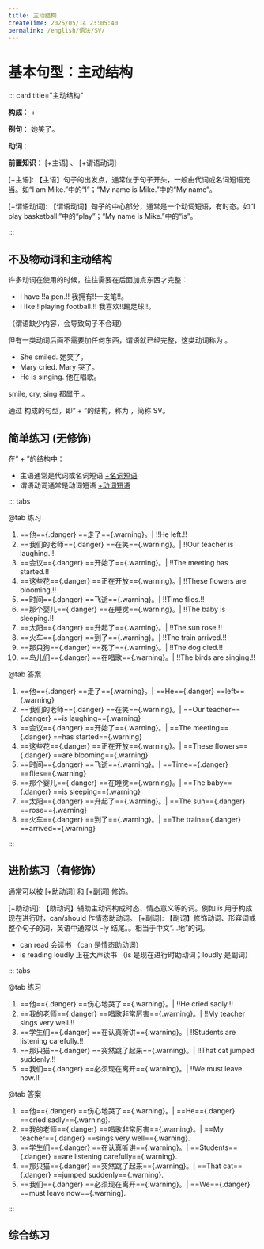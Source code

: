 ```yaml
---
title: 主动结构
createTime: 2025/05/14 23:05:40
permalink: /english/语法/SV/
---
```


# 基本句型：主动结构

::: card title="主动结构"

**构成**：<Badge text="主语" class="danger"/> + <Badge text="谓语动词" class="warning"/>

**例句**：<Badge text="She" class="danger"/><Badge text="smiled." class="warning"/> 她笑了。

**动词**：<Badge text="不及物动词" class="warning"/>

**前置知识**：<Badge text="主语" class="danger"/> [+主语] 、 <Badge text="谓语动词" class="warning"/> [+谓语动词]

[+主语]: 【主语】句子的出发点，通常位于句子开头，一般由代词或名词短语充当。如“I am Mike.”中的“I”；“My name is Mike.”中的“My name”。

[+谓语动词]: 【谓语动词】句子的中心部分，通常是一个动词短语，有时态。如“I play basketball.”中的“play”；“My name is Mike.”中的“is”。

:::

## 不及物动词和主动结构

许多动词在使用的时候，往往需要在后面加点东西才完整：

- I have !!a pen.!! 我拥有!!一支笔!!。
- I like !!playing football.!! 我喜欢!!踢足球!!。

（谓语缺少内容，会导致句子不合理）

但有一类动词后面不需要加任何东西，谓语就已经完整，这类动词称为 <Badge text="不及物动词" class="warning"/> 。

- She smiled. 她笑了。
- Mary cried. Mary 哭了。
- He is singing. 他在唱歌。

smile, cry, sing 都属于 <Badge text="不及物动词" class="warning"/> 。

通过 <Badge text="不及物动词" class="warning"/> 构成的句型，即“<Badge text="主语" class="danger"/> + <Badge text="谓语动词" class="warning"/>”的结构，称为 <Badge text="主动结构" class="success"/> ，简称 SV。

## 简单练习 (无修饰)

在“<Badge text="主语" class="danger"/> + <Badge text="谓语动词" class="warning"/>”的结构中：

- 主语通常是代词或名词短语 [+名词短语]
- 谓语动词通常是动词短语 [+动词短语]

[+名词短语]: 【名词短语】以名词为中心，与其修饰成分（限定词、形容词、介词短语、定语从句等）构成的短语。
[+动词短语]: 【动词短语】以动词为中心，与其修饰成分（助动词、副词）构成的短语。

::: tabs

@tab 练习

1. ==他=={.danger} ==走了=={.warning}。| !!He left.!!
2. ==我们的老师=={.danger} ==在笑=={.warning}。| !!Our teacher is laughing.!!
3. ==会议=={.danger} ==开始了=={.warning}。| !!The meeting has started.!!
4. ==这些花=={.danger} ==正在开放=={.warning}。| !!These flowers are blooming.!!
5. ==时间=={.danger} ==飞逝=={.warning}。| !!Time flies.!!
6. ==那个婴儿=={.danger} ==在睡觉=={.warning}。| !!The baby is sleeping.!!
7. ==太阳=={.danger} ==升起了=={.warning}。| !!The sun rose.!!
8. ==火车=={.danger} ==到了=={.warning}。| !!The train arrived.!!
9. ==那只狗=={.danger} ==死了=={.warning}。| !!The dog died.!!
10. ==鸟儿们=={.danger} ==在唱歌=={.warning}。| !!The birds are singing.!!

@tab 答案

1. ==他=={.danger} ==走了=={.warning}。| ==He=={.danger} ==left=={.warning}
2. ==我们的老师=={.danger} ==在笑=={.warning}。| ==Our teacher=={.danger} ==is laughing=={.warning}
3. ==会议=={.danger} ==开始了=={.warning}。| ==The meeting=={.danger} ==has started=={.warning}
4. ==这些花=={.danger} ==正在开放=={.warning}。| ==These flowers=={.danger} ==are blooming=={.warning}
5. ==时间=={.danger} ==飞逝=={.warning}。| ==Time=={.danger} ==flies=={.warning}
6. ==那个婴儿=={.danger} ==在睡觉=={.warning}。| ==The baby=={.danger} ==is sleeping=={.warning}
7. ==太阳=={.danger} ==升起了=={.warning}。| ==The sun=={.danger} ==rose=={.warning}
8. ==火车=={.danger} ==到了=={.warning}。| ==The train=={.danger} ==arrived=={.warning}

:::

## 进阶练习（有修饰）

<Badge text="谓语动词" class="warning"/> 通常可以被 <Badge text="助动词" class="success"/> [+助动词] 和 <Badge text="副词" class="success"/> [+副词] 修饰。

[+助动词]: 【助动词】辅助主动词构成时态、情态意义等的词。例如 is 用于构成现在进行时，can/should 作情态助动词。
[+副词]: 【副词】修饰动词、形容词或整个句子的词，英语中通常以 -ly 结尾。。相当于中文“...地”的词。

- can read 会读书 （can 是情态助动词）
- is reading loudly 正在大声读书 （is 是现在进行时助动词；loudly 是副词）

::: tabs

@tab 练习

1. ==他=={.danger} ==伤心地哭了=={.warning}。| !!He cried sadly.!!
2. ==我的老师=={.danger} ==唱歌非常厉害=={.warning}。| !!My teacher sings very well.!!
3. ==学生们=={.danger} ==在认真听讲=={.warning}。| !!Students are listening carefully.!!
4. ==那只猫=={.danger} ==突然跳了起来=={.warning}。| !!That cat jumped suddenly.!!
5. ==我们=={.danger} ==必须现在离开=={.warning}。| !!We must leave now.!!

@tab 答案

1. ==他=={.danger} ==伤心地哭了=={.warning}。| ==He=={.danger} ==cried sadly=={.warning}.
2. ==我的老师=={.danger} ==唱歌非常厉害=={.warning}。| ==My teacher=={.danger} ==sings very well=={.warning}.
3. ==学生们=={.danger} ==在认真听讲=={.warning}。| ==Students=={.danger} ==are listening carefully=={.warning}.
4. ==那只猫=={.danger} ==突然跳了起来=={.warning}。| ==That cat=={.danger} ==jumped suddenly=={.warning}.
5. ==我们=={.danger} ==必须现在离开=={.warning}。| ==We=={.danger} ==must leave now=={.warning}.

:::

## 综合练习

<MakeSentence
:questions="[
    {
        stem: '那只狗死了。',
        options: ['dog', 'died','The'],
        answer: 'The dog died',
        explanation: '答案：The dog died.'
    },
    {
        stem: '鸟儿 | 在唱歌。',
        options: ['singing','happily', 'are','Birds'],
        answer: 'Birds are singing happily',
        explanation: '答案：Birds are singing happily.'
    },
    {
        stem: '我的猫 | 会唱歌。',
        options: ['cat', 'sing', 'My', 'can'],
        answer: 'My cat can sing',
        explanation: '答案：My cat can sing.'
    },
    {
        stem: '孩子们在开心地玩耍',
        options: ['happily','Children', 'playing','are'],
        answer: 'Children are playing happily',
        explanation: '答案：Children are playing happily.'
    },
    {
        stem: '那个老人走不快',
        options: ['old', 'fast','cannot', 'walk', 'That','man'],
        answer: 'That old man cannot walk fast',
        explanation: '答案：That old man cannot walk fast.'
    },
    {
        stem: '你会赢的。别担心。',
        options: ['You','worry', 'win','Don\'t', 'will'],
        answer: 'You will win Don\'t worry',
        explanation: '答案：You will win. Don\'t worry.'
    },
]"/>
